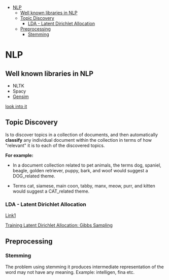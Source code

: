<!--ts-->
   * [NLP](#nlp)
      * [Well known libraries in NLP](#well-known-libraries-in-nlp)
      * [Topic Discovery](#topic-discovery)
         * [LDA - Latent Dirichlet Allocation](#lda---latent-dirichlet-allocation)
      * [Preprocessing](#preprocessing)
         * [Stemming](#stemming)

<!-- Added by: gil_diy, at: Sun 13 Feb 2022 10:49:42 IST -->

<!--te-->

# NLP 

## Well known libraries in NLP

* NLTK
* Spacy
* [Gensim](https://github.com/RaRe-Technologies/gensim)


[look into it](https://youtu.be/m20_dfn6tsU)


## Topic Discovery

Is to discover topics in a collection of documents, and then automatically **classify** any individual document within the collection in terms of how "relevant" it is to each of the discovered topics.


**For example:**

* In a document collection related to pet animals, the terms dog, spaniel, beagle, golden retriever, puppy, bark, and woof would suggest a DOG_related theme.

* Terms cat, siamese, main coon, tabby, manx, meow, purr, and kitten would suggest a CAT_related theme.

### LDA - Latent Dirichlet Allocation

[Link1](https://youtu.be/T05t-SqKArY)


[Training Latent Dirichlet Allocation: Gibbs Sampling](https://youtu.be/BaM1uiCpj_E)


## Preprocessing

### Stemming

The problem using stemming it produces intermediate representation of the word may not have any meaning. Example: intelligen, fina etc.
